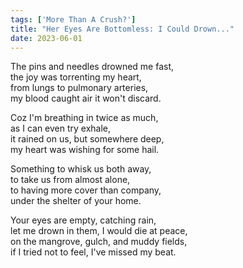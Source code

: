 ```yaml
---
tags: ['More Than A Crush?']
title: "Her Eyes Are Bottomless: I Could Drown..."
date: 2023-06-01
---
```


The pins and needles drowned me fast,  
the joy was torrenting my heart,  
from lungs to pulmonary arteries,  
my blood caught air it won't discard.

Coz I'm breathing in twice as much,  
as I can even try exhale,  
it rained on us, but somewhere deep,  
my heart was wishing for some hail.

Something to whisk us both away,  
to take us from almost alone,  
to having more cover than company,  
under the shelter of your home.

Your eyes are empty, catching rain,  
let me drown in them, I would die at peace,  
on the mangrove, gulch, and muddy fields,  
if I tried not to feel, I've missed my beat.
